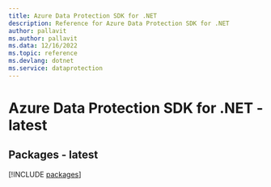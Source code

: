 ```yaml
---
title: Azure Data Protection SDK for .NET
description: Reference for Azure Data Protection SDK for .NET
author: pallavit
ms.author: pallavit
ms.data: 12/16/2022
ms.topic: reference
ms.devlang: dotnet
ms.service: dataprotection
---
```

# Azure Data Protection SDK for .NET - latest
## Packages - latest
[!INCLUDE [packages](data-protection-index.md)]